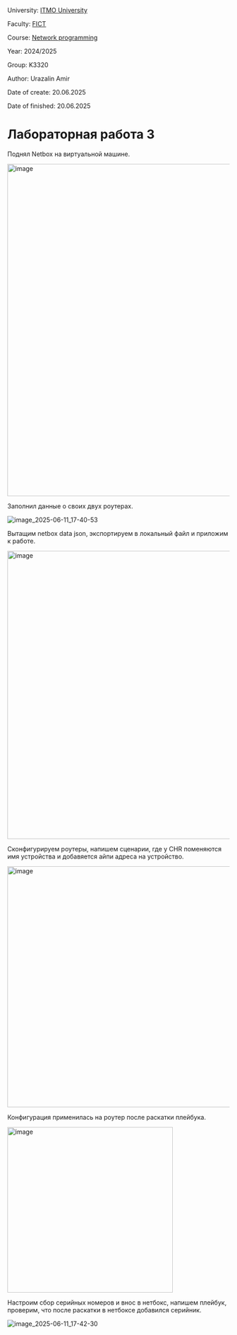 University: [ITMO University](https://itmo.ru/ru/)

Faculty: [FICT](https://fict.itmo.ru)

Course: [Network programming](https://github.com/itmo-ict-faculty/network-programming)

Year: 2024/2025

Group: K3320

Author: Urazalin Amir

Date of create: 20.06.2025

Date of finished: 20.06.2025

# Лабораторная работа 3

Поднял Netbox на виртуальной машине.

<img width="753" alt="image" src="https://github.com/user-attachments/assets/acc288f8-e624-4c96-bcc2-018ffe4965ea" />

Заполнил данные о своих двух роутерах.

![image_2025-06-11_17-40-53](https://github.com/user-attachments/assets/e4b784a4-1369-4a34-9d42-bc98bdd7c86d)

Вытащим netbox data json, экспортируем в локальный файл и приложим к работе.

<img width="653" alt="image" src="https://github.com/user-attachments/assets/5885d9fc-35c9-4df2-8f2a-47d54d3a6506" />

Сконфигурируем роутеры, напишем сценарии, где у CHR поменяются имя устройства и добавяется айпи адреса на устройство.

<img width="546" alt="image" src="https://github.com/user-attachments/assets/e689462c-72af-4c21-aa90-fbcb1e5bbde8" />

Конфигурация применилась на роутер после раскатки плейбука.

<img width="375" alt="image" src="https://github.com/user-attachments/assets/97b0d5ea-22f7-4ba2-bb42-9a6bcd00bf99" />


Настроим сбор серийных номеров и внос в нетбокс, напишем плейбук, проверим, что после раскатки в нетбоксе добавился серийник.

![image_2025-06-11_17-42-30](https://github.com/user-attachments/assets/586e577a-a898-4f65-af1c-4b13944f6352)

